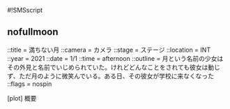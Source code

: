 #!SMSscript

## nofullmoon

::title = 満ちない月
::camera = カメラ
::stage = ステージ
::location = INT
::year = 2021
::date = 1/1
::time = afternoon
::outline = 月という名前の少女はその外見と名前でいじめられていた。けれどどんなことをされても彼女は動じず、ただ月のように微笑んでいる。ある日、その彼女が学校に来なくなった
::flags = nospin

[plot]
概要


